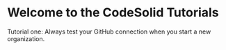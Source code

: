 Welcome to the CodeSolid Tutorials
=========

Tutorial one:  Always test your GitHub connection when you start a new organization.
